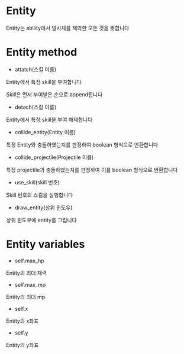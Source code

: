 # Entity
Entity는 ability에서 발사체를 제외한 모든 것을 뜻합니다

# Entity method

- attatch(스킬 이름)

Entity에서 특정 skill을 부여합니다

Skill은 먼저 부여받은 순으로 append됩니다

- detach(스킬 이름)

Entity에서 특정 skill을 부여 해제합니다

- collide_entity(Entity 이름)

특정 Entity와 충돌하였는지를 판정하여 boolean 형식으로 반환합니다

- collide_projectile(Projectile 이름)

특정 projectile과 충돌하였는지를 판정하여 이를 boolean 형식으로 반환합니다

- use_skill(skill 번호)

Skill 번호의 스킬을 실행합니다

- draw_entity(상위 윈도우)

상위 윈도우에 entity를 그립니다


# Entity variables

- self.max_hp

Entity의 최대 채력

- self.max_mp

Entity의 최대 mp

- self.x

Entity의 x좌표

- self.y

Entity의 y좌표
